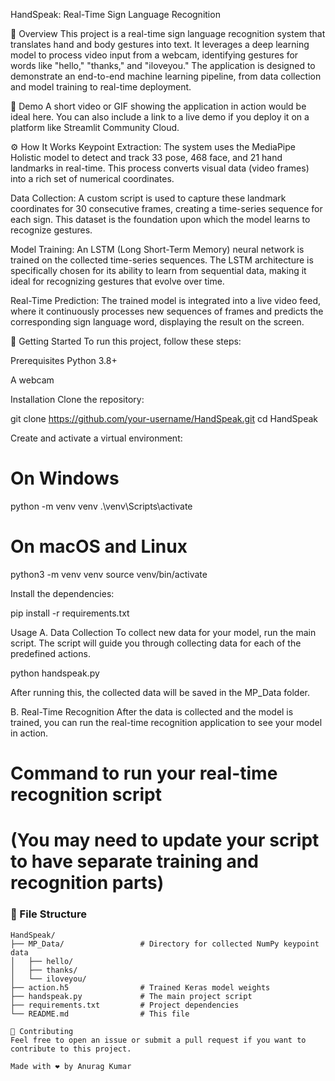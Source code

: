 HandSpeak: Real-Time Sign Language Recognition

📄 Overview
This project is a real-time sign language recognition system that translates hand and body gestures into text. It leverages a deep learning model to process video input from a webcam, identifying gestures for words like "hello," "thanks," and "iloveyou." The application is designed to demonstrate an end-to-end machine learning pipeline, from data collection and model training to real-time deployment.

🎥 Demo
A short video or GIF showing the application in action would be ideal here. You can also include a link to a live demo if you deploy it on a platform like Streamlit Community Cloud.

⚙️ How It Works
Keypoint Extraction: The system uses the MediaPipe Holistic model to detect and track 33 pose, 468 face, and 21 hand landmarks in real-time. This process converts visual data (video frames) into a rich set of numerical coordinates.

Data Collection: A custom script is used to capture these landmark coordinates for 30 consecutive frames, creating a time-series sequence for each sign. This dataset is the foundation upon which the model learns to recognize gestures.

Model Training: An LSTM (Long Short-Term Memory) neural network is trained on the collected time-series sequences. The LSTM architecture is specifically chosen for its ability to learn from sequential data, making it ideal for recognizing gestures that evolve over time.

Real-Time Prediction: The trained model is integrated into a live video feed, where it continuously processes new sequences of frames and predicts the corresponding sign language word, displaying the result on the screen.

🚀 Getting Started
To run this project, follow these steps:

Prerequisites
Python 3.8+

A webcam

Installation
Clone the repository:

git clone https://github.com/your-username/HandSpeak.git
cd HandSpeak

Create and activate a virtual environment:

# On Windows
python -m venv venv
.\venv\Scripts\activate

# On macOS and Linux
python3 -m venv venv
source venv/bin/activate

Install the dependencies:

pip install -r requirements.txt

Usage
A. Data Collection
To collect new data for your model, run the main script. The script will guide you through collecting data for each of the predefined actions.

python handspeak.py

After running this, the collected data will be saved in the MP_Data folder.

B. Real-Time Recognition
After the data is collected and the model is trained, you can run the real-time recognition application to see your model in action.

# Command to run your real-time recognition script
# (You may need to update your script to have separate training and recognition parts)

### 📂 File Structure

```text
HandSpeak/
├── MP_Data/                 # Directory for collected NumPy keypoint data
│   ├── hello/
│   ├── thanks/
│   └── iloveyou/
├── action.h5                # Trained Keras model weights
├── handspeak.py             # The main project script
├── requirements.txt         # Project dependencies
└── README.md                # This file

🤝 Contributing
Feel free to open an issue or submit a pull request if you want to contribute to this project.

Made with ❤️ by Anurag Kumar

